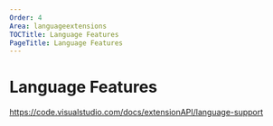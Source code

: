 ```yaml
---
Order: 4
Area: languageextensions
TOCTitle: Language Features
PageTitle: Language Features
---
```


# Language Features

https://code.visualstudio.com/docs/extensionAPI/language-support